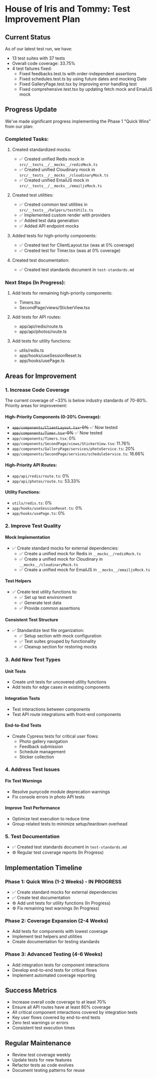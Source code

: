 # House of Iris and Tommy: Test Improvement Plan

## Current Status
As of our latest test run, we have:
- 13 test suites with 37 tests
- Overall code coverage: 33.75% 
- 4 test failures fixed:
  - Fixed feedbacks.test.ts with order-independent assertions
  - Fixed schedules.test.ts by using future dates and mocking Date
  - Fixed GalleryPage.test.tsx by improving error handling test
  - Fixed comprehensive.test.tsx by updating fetch mock and EmailJS mock

## Progress Update
We've made significant progress implementing the Phase 1 "Quick Wins" from our plan:

### Completed Tasks:
1. Created standardized mocks:
   - ✅ Created unified Redis mock in `src/__tests__/__mocks__/redisMock.ts`
   - ✅ Created unified Cloudinary mock in `src/__tests__/__mocks__/cloudinaryMock.ts`
   - ✅ Created unified EmailJS mock in `src/__tests__/__mocks__/emailjsMock.ts`

2. Created test utilities:
   - ✅ Created common test utilities in `src/__tests__/helpers/testUtils.ts`
   - ✅ Implemented custom render with providers
   - ✅ Added test data generation
   - ✅ Added API endpoint mocks

3. Added tests for high-priority components:
   - ✅ Created test for ClientLayout.tsx (was at 0% coverage)
   - ✅ Created test for Timer.tsx (was at 0% coverage)

4. Created test documentation:
   - ✅ Created test standards document in `test-standards.md`

### Next Steps (In Progress):
1. Add tests for remaining high-priority components:
   - Timers.tsx
   - SecondPage/views/StickerView.tsx

2. Add tests for API routes:
   - app/api/redis/route.ts
   - app/api/photos/route.ts

3. Add tests for utility functions:
   - utils/redis.ts
   - app/hooks/useSessionReset.ts
   - app/hooks/usePage.ts

## Areas for Improvement

### 1. Increase Code Coverage
The current coverage of ~33% is below industry standards of 70-80%. Priority areas for improvement:

#### High-Priority Components (0-20% Coverage):
- ~~`app/components/ClientLayout.tsx`: 0%~~ ✅ Now tested
- ~~`app/components/Timer.tsx`: 0%~~ ✅ Now tested
- `app/components/Timers.tsx`: 0%
- `app/components/SecondPage/views/StickerView.tsx`: 11.76%
- `app/components/GalleryPage/services/photoService.ts`: 20%
- `app/components/SecondPage/services/scheduleService.ts`: 16.66%

#### High-Priority API Routes:
- `app/api/redis/route.ts`: 0%
- `app/api/photos/route.ts`: 53.33%

#### Utility Functions:
- `utils/redis.ts`: 0%
- `app/hooks/useSessionReset.ts`: 0% 
- `app/hooks/usePage.ts`: 0%

### 2. Improve Test Quality

#### Mock Implementation
- ✅ Create standard mocks for external dependencies:
  - ✅ Create a unified mock for Redis in `__mocks__/redisMock.ts`
  - ✅ Create a unified mock for Cloudinary in `__mocks__/cloudinaryMock.ts`
  - ✅ Create a unified mock for EmailJS in `__mocks__/emailjsMock.ts`

#### Test Helpers
- ✅ Create test utility functions to:
  - ✅ Set up test environment
  - ✅ Generate test data
  - ✅ Provide common assertions

#### Consistent Test Structure
- ✅ Standardize test file organization:
  - ✅ Setup section with mock configuration
  - ✅ Test suites grouped by functionality
  - ✅ Cleanup section for restoring mocks

### 3. Add New Test Types

#### Unit Tests
- Create unit tests for uncovered utility functions
- Add tests for edge cases in existing components

#### Integration Tests
- Test interactions between components
- Test API route integrations with front-end components

#### End-to-End Tests
- Create Cypress tests for critical user flows:
  - Photo gallery navigation
  - Feedback submission
  - Schedule management
  - Sticker collection

### 4. Address Test Issues

#### Fix Test Warnings
- Resolve punycode module deprecation warnings
- Fix console errors in photo API tests

#### Improve Test Performance
- Optimize test execution to reduce time
- Group related tests to minimize setup/teardown overhead

### 5. Test Documentation
- ✅ Created test standards document in `test-standards.md`
- ⚙️ Regular test coverage reports (In Progress)

## Implementation Timeline

### Phase 1: Quick Wins (1-2 Weeks) - IN PROGRESS
- ✅ Create standard mocks for external dependencies
- ✅ Create test documentation
- ⚙️ Add unit tests for utility functions (In Progress)
- ⚙️ Fix remaining test warnings (In Progress)

### Phase 2: Coverage Expansion (2-4 Weeks)
- Add tests for components with lowest coverage
- Implement test helpers and utilities
- Create documentation for testing standards

### Phase 3: Advanced Testing (4-6 Weeks)
- Add integration tests for component interactions
- Develop end-to-end tests for critical flows
- Implement automated coverage reporting

## Success Metrics
- Increase overall code coverage to at least 70%
- Ensure all API routes have at least 80% coverage
- All critical component interactions covered by integration tests
- Key user flows covered by end-to-end tests
- Zero test warnings or errors
- Consistent test execution times

## Regular Maintenance
- Review test coverage weekly
- Update tests for new features
- Refactor tests as code evolves
- Document testing patterns for reuse 